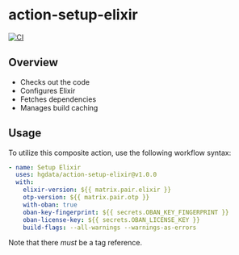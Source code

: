 # action-setup-elixir

[![CI](https://github.com/HGData/action-setup-elixir/actions/workflows/main.yml/badge.svg)](https://github.com/HGData/action-setup-elixir/actions/workflows/main.yml)

## Overview

- Checks out the code
- Configures Elixir
- Fetches dependencies
- Manages build caching
## Usage

To utilize this composite action, use the following workflow syntax:
```yaml
- name: Setup Elixir
  uses: hgdata/action-setup-elixir@v1.0.0
  with:
    elixir-version: ${{ matrix.pair.elixir }}
    otp-version: ${{ matrix.pair.otp }}
    with-oban: true
    oban-key-fingerprint: ${{ secrets.OBAN_KEY_FINGERPRINT }}
    oban-license-key: ${{ secrets.OBAN_LICENSE_KEY }}
    build-flags: --all-warnings --warnings-as-errors
```

Note that there _must_ be a tag reference.
